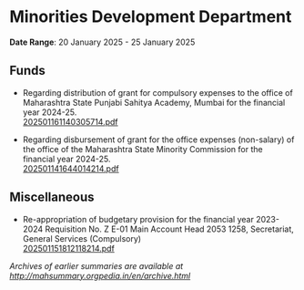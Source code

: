 # Minorities Development Department

**Date Range**: 20 January 2025 - 25 January 2025


## Funds
- Regarding distribution of grant for compulsory expenses to the office of Maharashtra State Punjabi Sahitya Academy, Mumbai for the financial year 2024-25.\
  [202501161140305714.pdf](https://gr.maharashtra.gov.in/Site/Upload/Government%20Resolutions/English/202501161140305714.pdf)

- Regarding disbursement of grant for the office expenses (non-salary) of the office of the Maharashtra State Minority Commission for the financial year 2024-25.\
  [202501141644014214.pdf](https://gr.maharashtra.gov.in/Site/Upload/Government%20Resolutions/English/202501141644014214.pdf)

## Miscellaneous
- Re-appropriation of budgetary provision for the financial year 2023-2024 Requisition No. Z E-01 Main Account Head 2053 1258, Secretariat, General Services (Compulsory)\
  [202501151812118214.pdf](https://gr.maharashtra.gov.in/Site/Upload/Government%20Resolutions/English/202501151812118214.pdf)


*Archives of earlier summaries are available at http://mahsummary.orgpedia.in/en/archive.html*